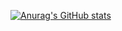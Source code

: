 [![Anurag's GitHub stats](https://github-readme-stats.vercel.app/api?username=kaoxa&show_icons=true)](https://github.com/anuraghazra/github-readme-stats)
